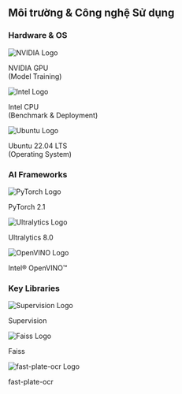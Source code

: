 <!--
  Bố cục slide này được chia thành các cột rõ ràng cho từng tầng công nghệ.
  Sử dụng logo giúp slide trở nên trực quan và chuyên nghiệp.
-->
<section 
  data-background-image="/images/backgrounds/agenda-bg.png" 
  data-background-opacity="1"
  class="h-full"
>
  <div class="w-full h-full flex flex-col justify-center items-center">
    <h2 class="!text-5xl mb-16 text-white drop-shadow-lg">Môi trường & Công nghệ <strong class="!text-tech-highlight">Sử dụng</strong></h2>
    <div class="grid grid-cols-1 md:grid-cols-3 gap-12 w-full max-w-7xl mx-auto">
      <!-- CỘT 1: PHẦN CỨNG & HỆ ĐIỀU HÀNH -->
      <div class="fragment bg-tech-card/90 backdrop-blur-lg p-8 rounded-xl border border-tech-subtle/40 text-center shadow-2xl" data-fragment-index="1">
        <h3 class="!text-3xl !text-tech-highlight mb-8 text-white drop-shadow">Hardware & OS</h3>
        <div class="flex flex-col items-center space-y-6">
          <div class="flex items-center space-x-4">
            <img src="images/logos/nvidia-logo.png" class="h-12 drop-shadow-lg" alt="NVIDIA Logo"/>
            <p class="text-2xl text-left text-white">NVIDIA GPU<br><span class="text-lg text-tech-subtle">(Model Training)</span></p>
          </div>
          <div class="flex items-center space-x-4">
            <img src="images/logos/intel-logo.png" class="h-12 drop-shadow-lg" alt="Intel Logo"/>
            <p class="text-2xl text-left text-white">Intel CPU<br><span class="text-lg text-tech-subtle">(Benchmark & Deployment)</span></p>
          </div>
          <div class="flex items-center space-x-4">
            <img src="images/logos/ubuntu-logo.png" class="h-12 drop-shadow-lg" alt="Ubuntu Logo"/>
            <p class="text-2xl text-left text-white">Ubuntu 22.04 LTS<br><span class="text-lg text-tech-subtle">(Operating System)</span></p>
          </div>
        </div>
      </div>
      <!-- CỘT 2: FRAMEWORKS -->
      <div class="fragment bg-tech-card/90 backdrop-blur-lg p-8 rounded-xl border border-tech-subtle/40 text-center shadow-2xl" data-fragment-index="2">
        <h3 class="!text-3xl !text-tech-highlight mb-8 text-white drop-shadow">AI Frameworks</h3>
        <div class="flex flex-col items-center space-y-6">
          <div class="flex items-center space-x-4">
            <img src="images/logos/pytorch-logo.png" class="h-12 drop-shadow-lg" alt="PyTorch Logo"/>
            <p class="text-2xl text-white">PyTorch 2.1</p>
          </div>
          <div class="flex items-center space-x-4">
            <img src="images/logos/ultralytics-logo.png" class="h-12 drop-shadow-lg" alt="Ultralytics Logo"/>
            <p class="text-2xl text-white">Ultralytics 8.0</p>
          </div>
          <div class="flex items-center space-x-4">
            <img src="images/logos/openvino-logo.png" class="h-16 drop-shadow-lg" alt="OpenVINO Logo"/>
            <p class="text-2xl text-white">Intel® OpenVINO™</p>
          </div>
        </div>
      </div>
      <!-- CỘT 3: THƯ VIỆN CHÍNH -->
      <div class="fragment bg-tech-card/90 backdrop-blur-lg p-8 rounded-xl border border-tech-subtle/40 text-center shadow-2xl" data-fragment-index="3">
        <h3 class="!text-3xl !text-tech-highlight mb-8 text-white drop-shadow">Key Libraries</h3>
        <div class="flex flex-col items-center space-y-6">
          <div class="flex items-center space-x-4">
            <img src="images/logos/supervision-logo.png" class="h-12 drop-shadow-lg" alt="Supervision Logo"/>
            <p class="text-2xl text-white">Supervision</p>
          </div>
          <div class="flex items-center space-x-4">
            <img src="images/logos/faiss-logo.png" class="h-12 drop-shadow-lg" alt="Faiss Logo"/>
            <p class="text-2xl text-white">Faiss</p>
          </div>
          <div class="flex items-center space-x-4">
            <img src="images/logos/fast-plate-ocr-logo.png" class="h-12 drop-shadow-lg" alt="fast-plate-ocr Logo"/>
            <p class="text-2xl text-white">fast-plate-ocr</p>
          </div>
        </div>
      </div>
    </div>
  </div>
</section>
